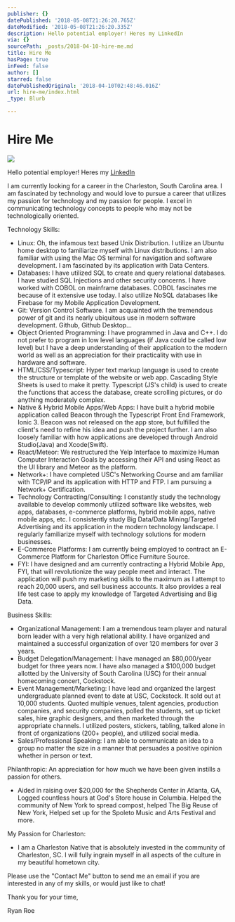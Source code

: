 ```yaml
---
publisher: {}
datePublished: '2018-05-08T21:26:20.765Z'
dateModified: '2018-05-08T21:26:20.335Z'
description: Hello potential employer! Heres my LinkedIn
via: {}
sourcePath: _posts/2018-04-10-hire-me.md
title: Hire Me
hasPage: true
inFeed: false
author: []
starred: false
datePublishedOriginal: '2018-04-10T02:48:46.016Z'
url: hire-me/index.html
_type: Blurb

---
```

# Hire Me
![](https://s3-us-west-2.amazonaws.com/the-grid-img/p/85628809415044e61596204d71955f13c4a04418.png)

Hello potential employer! Heres my [LinkedIn][0]

I am currently looking for a career in the Charleston, South Carolina area. I am fascinated by technology and would love to pursue a career that utilizes my passion for technology and my passion for people. I excel in communicating technology concepts to people who may not be technologically oriented.

Technology Skills:

* Linux: Oh, the infamous text based Unix Distribution. I utilize an Ubuntu home desktop to familiarize myself with Linux distributions. I am also familiar with using the Mac OS terminal for navigation and software development. I am fascinated by its application with Data Centers.
* Databases: I have utilized SQL to create and query relational databases. I have studied SQL Injections and other security concerns. I have worked with COBOL on mainframe databases. COBOL fascinates me because of it extensive use today. I also utilize NoSQL databases like Firebase for my Mobile Application Development.
* Git: Version Control Software. I am acquainted with the tremendous power of git and its nearly ubiquitous use in modern software development. Github, Github Desktop...
* Object Oriented Programming: I have programmed in Java and C++. I do not prefer to program in low level languages (if Java could be called low level) but I have a deep understanding of their application to the modern world as well as an appreciation for their practicality with use in hardware and software.
* HTML/CSS/Typescript: Hyper text markup language is used to create the structure or template of the website or web app. Cascading Style Sheets is used to make it pretty. Typescript (JS's child) is used to create the functions that access the database, create scrolling pictures, or do anything moderately complex.
* Native & Hybrid Mobile Apps/Web Apps: I have built a hybrid mobile application called Beacon through the Typescript Front End Framework, Ionic 3\. Beacon was not released on the app store, but fulfilled the client's need to refine his idea and push the project further. I am also loosely familiar with how applications are developed through Android Studio(Java) and Xcode(Swift).
* React/Meteor: We restructured the Yelp Interface to maximize Human Computer Interaction Goals by accessing their API and using React as the UI library and Meteor as the platform.
* Network+: I have completed USC's Networking Course and am familiar with TCP/IP and its application with HTTP and FTP. I am pursuing a Network+ Certification.
* Technology Contracting/Consulting: I constantly study the technology available to develop commonly utilized software like websites, web apps, databases, e-commerce platforms, hybrid mobile apps, native mobile apps, etc. I consistently study Big Data/Data Mining/Targeted Advertising and its application in the modern technology landscape. I regularly familiarize myself with technology solutions for modern businesses.
* E-Commerce Platforms: I am currently being employed to contract an E-Commerce Platform for Charleston Office Furniture Source.
* FYI: I have designed and am currently contracting a Hybrid Mobile App, FYI, that will revolutionize the way people meet and interact. The application will push my marketing skills to the maximum as I attempt to reach 20,000 users, and sell business accounts. It also provides a real life test case to apply my knowledge of Targeted Advertising and Big Data.

Business Skills:

* Organizational Management: I am a tremendous team player and natural born leader with a very high relational ability. I have organized and maintained a successful organization of over 120 members for over 3 years.
* Budget Delegation/Management: I have managed an $80,000/year budget for three years now. I have also managed a $100,000 budget allotted by the University of South Carolina (USC) for their annual homecoming concert, Cockstock.
* Event Management/Marketing: I have lead and organized the largest undergraduate planned event to date at USC, Cockstock. It sold out at 10,000 students. Quoted multiple venues, talent agencies, production companies, and security companies, polled the students, set up ticket sales, hire graphic designers, and then marketed through the appropriate channels. I utilized posters, stickers, tabling, talked alone in front of organizations (200+ people), and utilized social media.
* Sales/Professional Speaking: I am able to communicate an idea to a group no matter the size in a manner that persuades a positive opinion whether in person or text.

Philanthropic: An appreciation for how much we have been given instills a passion for others.

* Aided in raising over $20,000 for the Shepherds Center in Atlanta, GA, Logged countless hours at God's Store house in Columbia. Helped the community of New York to spread compost, helped The Big Reuse of New York, Helped set up for the Spoleto Music and Arts Festival and more.

My Passion for Charleston:

* I am a Charleston Native that is absolutely invested in the community of Charleston, SC. I will fully ingrain myself in all aspects of the culture in my beautiful hometown city.

Please use the "Contact Me" button to send me an email if you are interested in any of my skills, or would just like to chat!

Thank you for your time,

Ryan Roe

[0]: https://www.linkedin.com/in/ryan-roe-439ab689/ "LinkedIn"